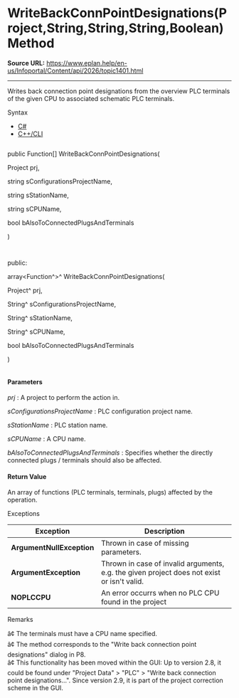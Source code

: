 # WriteBackConnPointDesignations(Project,String,String,String,Boolean) Method

**Source URL:** https://www.eplan.help/en-us/Infoportal/Content/api/2026/topic1401.html

---

Writes back connection point designations from the overview PLC terminals of the given CPU to associated schematic PLC terminals.

Syntax

- [C#](#i-syntax-CS)
- [C++/CLI](#i-syntax-CPP2005)

```
```
public Function[] WriteBackConnPointDesignations( 

   Project prj,

   string sConfigurationsProjectName,

   string sStationName,

   string sCPUName,

   bool bAlsoToConnectedPlugsAndTerminals

)
```
```

```
```
public:

array<Function^>^ WriteBackConnPointDesignations( 

   Project^ prj,

   String^ sConfigurationsProjectName,

   String^ sStationName,

   String^ sCPUName,

   bool bAlsoToConnectedPlugsAndTerminals

)
```
```

#### Parameters

*prj*
:   A project to perform the action in.

*sConfigurationsProjectName*
:   PLC configuration project name.

*sStationName*
:   PLC station name.

*sCPUName*
:   A CPU name.

*bAlsoToConnectedPlugsAndTerminals*
:   Specifies whether the directly connected plugs / terminals should also be affected.

#### Return Value

An array of functions (PLC terminals, terminals, plugs) affected by the operation.

Exceptions

| Exception | Description |
| --- | --- |
| **ArgumentNullException** | Thrown in case of missing parameters. |
| **ArgumentException** | Thrown in case of invalid arguments, e.g. the given project does not exist or isn't valid. |
| **NOPLCCPU** | An error occurrs when no PLC CPU found in the project |

Remarks

â¢ The terminals must have a CPU name specified.  
â¢ The method corresponds to the "Write back connection point designations" dialog in P8.  
â¢ This functionality has been moved within the GUI: Up to version 2.8, it could be found under "Project Data" > "PLC" > "Write back connection point designations...". Since version 2.9, it is part of the project correction scheme in the GUI.
